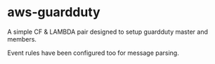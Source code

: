 # aws-guardduty

A simple CF & LAMBDA pair designed to setup guardduty master and members.

Event rules have been configured too for message parsing.